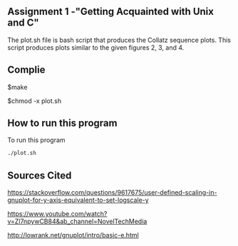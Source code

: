 ## Assignment 1 -"Getting Acquainted with Unix and C"
The plot.sh file is bash script that produces the Collatz sequence plots. This
script produces plots similar to the given figures 2, 3, and 4.

## Complie
$make

$chmod -x plot.sh

## How to run this program

To run this program

```bash
./plot.sh
```


## Sources Cited
https://stackoverflow.com/questions/9617675/user-defined-scaling-in-gnuplot-for-y-axis-equivalent-to-set-logscale-y

https://www.youtube.com/watch?v=Zl7npywCB84&ab_channel=NovelTechMedia

http://lowrank.net/gnuplot/intro/basic-e.html
